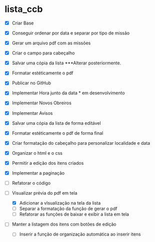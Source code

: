 # lista_ccb
- [x] Criar Base
- [x] Conseguir ordenar por data e separar por tipo de missão
- [x] Gerar um arquivo pdf com as missões
- [x] Criar o campo para cabeçalho
- [x] Salvar uma cópia da lista ***Alterar posteriormente.
- [x] Formatar estéticamente o pdf
- [x] Publicar no GitHub
- [x] Implementar Hora junto da data * em desenvolvimento
- [x] Implementar Novos Obreiros
- [x] Implementar Avisos
- [x] Salvar uma cópia da lista de forma editável
- [x] Formatar estéticamente o pdf de forma final
- [x] Criar formatação do cabeçalho para personalizar localidade e data
- [x] Organizar o html e o css
- [x] Permitir a edição dos itens criados
- [x] Implementar a paginação
- [ ] Refatorar o código

- [ ] Visualizar prévia do pdf em tela
    - [x] Adicionar a vlsualização na tela da lista
    - [ ] Separar a formatação da função de gerar o pdf
    - [ ] Refatorar as funções de baixar e exibir  a lista em tela

- [ ] Manter a listagem dos itens com botões de edição
    - [ ] Inserir a função de organização automática ao inserir itens

